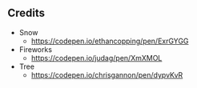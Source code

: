 ## Credits

- Snow
  - https://codepen.io/ethancopping/pen/ExrGYGG
- Fireworks
  - https://codepen.io/judag/pen/XmXMOL
- Tree
  - https://codepen.io/chrisgannon/pen/dypvKvR
